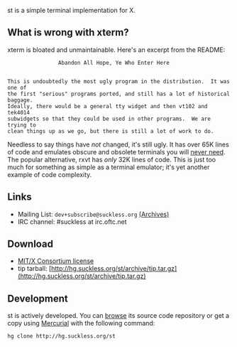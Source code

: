 st is a simple terminal implementation for X.

What is wrong with xterm?
-------------------------
xterm is bloated and unmaintainable. Here's an excerpt from the README:

					Abandon All Hope, Ye Who Enter Here
		
		
	This is undoubtedly the most ugly program in the distribution.	It was one of
	the first "serious" programs ported, and still has a lot of historical baggage.
	Ideally, there would be a general tty widget and then vt102 and tek4014 
	subwidgets so that they could be used in other programs.  We are trying to 
	clean things up as we go, but there is still a lot of work to do.

Needless to say things have *not* changed, it's still ugly.
It has over 65K lines of code and emulates obscure and obsolete terminals 
you will [never need](http://www.science.uva.nl/museum/tek4014.html). 
The popular alternative, rxvt has *only* 32K lines of code. This is just
too much for something as simple as a terminal emulator; it's yet another
example of code complexity.

Links
-----
* Mailing List: `dev+subscribe@suckless.org` [(Archives)](http://lists.suckless.org/dev)
* IRC channel: #suckless at irc.oftc.net

Download
--------
* [MIT/X Consortium license](http://hg.suckless.org/st/raw-file/tip/LICENSE)
* tip tarball: [http://hg.suckless.org/st/archive/tip.tar.gz](http://hg.suckless.org/st/archive/tip.tar.gz)

Development
-----------
st is actively developed. You can [browse](http://hg.suckless.org/st) its source code repository or get a copy using [Mercurial](http://www.selenic.com/mercurial/) with the following command:

	hg clone http://hg.suckless.org/st
